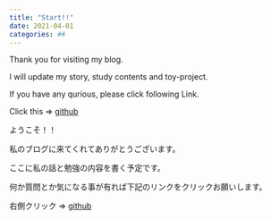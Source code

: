 ```yaml
---
title: "Start!!"
date: 2021-04-01
categories: ##
---
```

Thank you for visiting my blog.

I will update my story, study contents and toy-project.

If you have any qurious, please click following Link.

Click this => [github](https://github.com/Leo-ground) 


ようこそ！！

私のブログに来てくれてありがとうございます。

ここに私の話と勉強の内容を書く予定です。

何か質問とか気になる事が有れば下記のリンクをクリックお願いします。

右側クリック => [github](https://github.com/Leo-ground) 



<!--
[jekyll-docs]: https://jekyllrb.com/docs/home
[jekyll-gh]:   https://github.com/jekyll/jekyll
[jekyll-talk]: https://talk.jekyllrb.com/
-->
